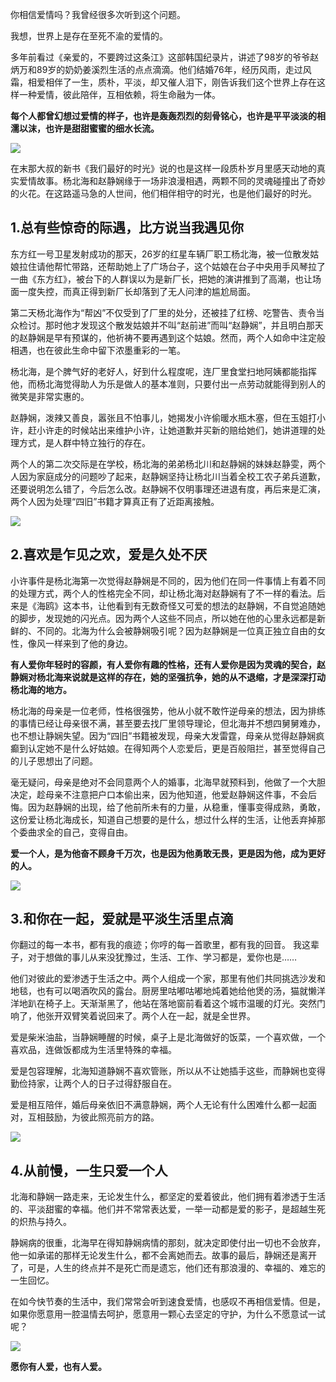 
你相信爱情吗？我曾经很多次听到这个问题。

我想，世界上是存在至死不渝的爱情的。

多年前看过《亲爱的，不要跨过这条江》这部韩国纪录片，讲述了98岁的爷爷赵炳万和89岁的奶奶姜溪烈生活的点点滴滴。他们结婚76年，经历风雨，走过风霜，相爱相伴了一生，质朴，平淡，却又催人泪下，刚告诉我们这个世界上存在这样一种爱情，彼此陪伴，互相依赖，将生命融为一体。

**每个人都曾幻想过爱情的样子，也许是轰轰烈烈的刻骨铭心，也许是平平淡淡的相濡以沫，也许是甜甜蜜蜜的细水长流。**

![](images/p4820259.webp)

在末那大叔的新书《我们最好的时光》说的也是这样一段质朴岁月里感天动地的真实爱情故事。杨北海和赵静娴缘于一场非浪漫相遇，两颗不同的灵魂碰撞出了奇妙的火花。在这路遥马急的人世间，他们相伴相守的时光，也是他们最好的时光。

## 1.总有些惊奇的际遇，比方说当我遇见你

东方红一号卫星发射成功的那天，26岁的红星车辆厂职工杨北海，被一位散发姑娘拉住请他帮忙带路，还帮助她上了广场台子，这个姑娘在台子中央用手风琴拉了一曲《东方红》，被台下的人群误以为是新厂长，把她的演讲推到了高潮，也让场面一度失控，而真正得到新厂长却落到了无人问津的尴尬局面。

第二天杨北海作为“帮凶”不仅受到了厂里的处分，还被挂了红榜、吃警告、责令当众检讨。那时他才发现这个散发姑娘并不叫“赵前进”而叫“赵静娴”，并且明白那天的赵静娴是早有预谋的，他祈祷不要再遇到这个姑娘。然而，两个人如命中注定般相遇，也在彼此生命中留下浓墨重彩的一笔。

杨北海，是个脾气好的老好人，好到什么程度呢，连厂里食堂扫地阿姨都能指挥他，而杨北海觉得助人为乐是做人的基本准则，只要付出一点劳动就能得到别人的微笑是非常实惠的。

赵静娴，泼辣又善良，嚣张且不怕事儿，她揭发小许偷暖水瓶木塞，但在玉姐打小许，赶小许走的时候站出来维护小许，让她道歉并买新的赔给她们，她讲道理的处理方式，是人群中特立独行的存在。

两个人的第二次交际是在学校，杨北海的弟弟杨北川和赵静娴的妹妹赵静雯，两个人因为家庭成分的问题吵了起来，赵静娴坚持让杨北川当着全校工农子弟兵道歉，还要说明怎么错了，今后怎么改。赵静娴不仅明事理还进退有度，再后来是汇演，两个人因为处理“四旧”书籍才算真正有了近距离接触。

![](images/p4820266.webp)

## 2.喜欢是乍见之欢，爱是久处不厌

小许事件是杨北海第一次觉得赵静娴是不同的，因为他们在同一件事情上有着不同的处理方式，两个人的性格完全不同，却让杨北海对赵静娴有了不一样的看法。后来是《海鸥》这本书，让他看到有无数奇怪又可爱的想法的赵静娴，不自觉追随她的脚步，发现她的闪光点。因为两个人这些不同点，所以她在他的心里永远都是新鲜的、不同的。北海为什么会被静娴吸引呢？因为赵静娴是一位真正独立自由的女性，像风一样来到了他的身边。

**有人爱你年轻时的容颜，有人爱你有趣的性格，还有人爱你是因为灵魂的契合，赵静娴对杨北海来说就是这样的存在，她的坚强抗争，她的从不退缩，才是深深打动杨北海的地方。**

杨北海的母亲是一位老师，性格很强势，他从小就不敢忤逆母亲的想法，因为排练的事情已经让母亲很不满，甚至要去找厂里领导理论，但北海并不想四舅舅难办，也不想让静娴失望。因为“四旧”书籍被发现，母亲大发雷霆，母亲从觉得赵静娴疯癫到认定她不是什么好姑娘。在得知两个人恋爱后，更是百般阻拦，甚至觉得自己的儿子思想出了问题。

毫无疑问，母亲是绝对不会同意两个人的婚事，北海早就预料到，他做了一个大胆决定，趁母亲不注意把户口本偷出来，因为他知道，他爱赵静娴这件事，不会后悔。因为赵静娴的出现，给了他前所未有的力量，从稳重，懂事变得成熟，勇敢，这份爱让杨北海成长，知道自己想要的是什么，想过什么样的生活，让他丢弃掉那个委曲求全的自己，变得自由。

**爱一个人，是为他奋不顾身千万次，也是因为他勇敢无畏，更是因为他，成为更好的人。**

![](images/p4820262.webp)

## 3.和你在一起，爱就是平淡生活里点滴

你翻过的每一本书，都有我的痕迹；你哼的每一首歌里，都有我的回音。
我这辈子，对于想做的事儿从来没犹豫过，生活、工作、学习都是，爱你也是……

他们对彼此的爱渗透于生活之中。两个人组成一个家，那里有他们共同挑选沙发和地毯，也有可以喝酒吹风的露台。厨房里咕嘟咕嘟地炖着她给他煲的汤，猫就懒洋洋地趴在椅子上。天渐渐黑了，他站在落地窗前看着这个城市温暖的灯光。突然门响了，他张开双臂笑着说回来了。两个人在一起，就是全世界。

爱是柴米油盐，当静娴睡醒的时候，桌子上是北海做好的饭菜，一个喜欢做，一个喜欢品，连做饭都成为生活里特殊的幸福。

爱是包容理解，北海知道静娴不喜欢管账，所以从不让她插手这些，而静娴也变得勤俭持家，让两个人的日子过得舒服自在。

爱是相互陪伴，婚后母亲依旧不满意静娴，两个人无论有什么困难什么都一起面对，互相鼓励，为彼此照亮前方的路。

![](images/p4820261.webp)

## 4.从前慢，一生只爱一个人

北海和静娴一路走来，无论发生什么，都坚定的爱着彼此，他们拥有着渗透于生活的、平淡甜蜜的幸福。他们并不常常表达爱，一举一动都是爱的影子，是超越生死的炽热与持久。

静娴病的很重，北海早在得知静娴病情的那刻，就决定即使付出一切也不会放弃，他一如承诺的那样无论发生什么，都不会离她而去。故事的最后，静娴还是离开了，可是，人生的终点并不是死亡而是遗忘，他们还有那浪漫的、幸福的、难忘的一生回忆。

在如今快节奏的生活中，我们常常会听到速食爱情，也感叹不再相信爱情。但是，如果你愿意用一腔温情去呵护，愿意用一颗心去坚定的守护，为什么不愿意试一试呢？

![](images/p4820268.webp)

**愿你有人爱，也有人爱。**


